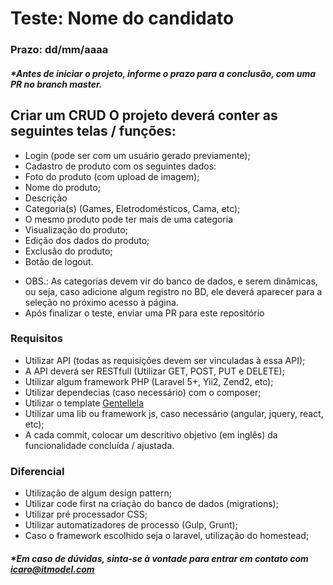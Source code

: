 # Teste: Nome do candidato

### Prazo: dd/mm/aaaa
##### *Antes de iniciar o projeto, informe o prazo para a conclusão, com uma PR no branch master.

## Criar um CRUD O projeto deverá conter as seguintes telas / funções:

- Login (pode ser com um usuário gerado previamente);
- Cadastro de produto com os seguintes dados:
- Foto do produto (com upload de imagem);
- Nome do produto;
- Descrição
- Categoria(s) (Games, Eletrodomésticos, Cama, etc);
- O mesmo produto pode ter mais de uma categoria
- Visualização do produto;
- Edição dos dados do produto;
- Exclusão do produto;
- Botão de logout.
* OBS.: As categorias devem vir do banco de dados, e serem dinâmicas, ou seja, caso adicione algum registro no BD, ele deverá aparecer para a seleção no próximo acesso à página.
* Após finalizar o teste, enviar uma PR para este repositório

### Requisitos

- Utilizar API (todas as requisições devem ser vinculadas à essa API);
- A API deverá ser RESTfull (Utilizar GET, POST, PUT e DELETE);
- Utilizar algum framework PHP (Laravel 5+, Yii2, Zend2, etc);
- Utilizar dependecias (caso necessário) com o composer;
- Utilizar o template [Gentellela](https://github.com/puikinsh/gentelella)
- Utilizar uma lib ou framework js, caso necessário (angular, jquery, react, etc);
- A cada commit, colocar um descritivo objetivo (em inglês) da funcionalidade concluída / ajustada.

### Diferencial
- Utilização de algum design pattern;
- Utilizar code first na criação do banco de dados (migrations);
- Utilizar pré processador CSS;
- Utilizar automatizadores de processo (Gulp, Grunt);
- Caso o framework escolhido seja o laravel, utilização do homestead;

##### *Em caso de dúvidas, sinta-se à vontade para entrar em contato com icaro@itmodel.com
